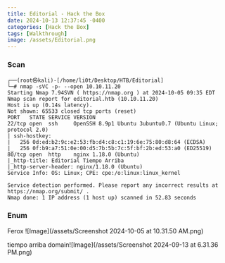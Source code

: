 ```yaml
---
title: Editorial - Hack the Box
date: 2024-10-13 12:37:45 -0400
categories: [Hack the Box]
tags: [Walkthrough]
image: /assets/Editorial.png
---
```

### Scan
```
┌──(root㉿kali)-[/home/li0t/Desktop/HTB/Editorial]
└─# nmap -sVC -p- --open 10.10.11.20
Starting Nmap 7.94SVN ( https://nmap.org ) at 2024-10-05 09:35 EDT
Nmap scan report for editorial.htb (10.10.11.20)
Host is up (0.14s latency).
Not shown: 65533 closed tcp ports (reset)
PORT   STATE SERVICE VERSION
22/tcp open  ssh     OpenSSH 8.9p1 Ubuntu 3ubuntu0.7 (Ubuntu Linux; protocol 2.0)
| ssh-hostkey: 
|   256 0d:ed:b2:9c:e2:53:fb:d4:c8:c1:19:6e:75:80:d8:64 (ECDSA)
|_  256 0f:b9:a7:51:0e:00:d5:7b:5b:7c:5f:bf:2b:ed:53:a0 (ED25519)
80/tcp open  http    nginx 1.18.0 (Ubuntu)
|_http-title: Editorial Tiempo Arriba
|_http-server-header: nginx/1.18.0 (Ubuntu)
Service Info: OS: Linux; CPE: cpe:/o:linux:linux_kernel

Service detection performed. Please report any incorrect results at https://nmap.org/submit/ .
Nmap done: 1 IP address (1 host up) scanned in 52.83 seconds
```
### Enum
Ferox ![Image](/assets/Screenshot 2024-10-05 at 10.31.50 AM.png)

tiempo arriba domain![Image](/assets/Screenshot 2024-09-13 at 6.31.36 PM.png)
